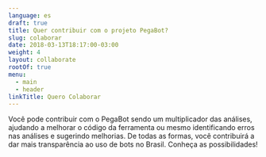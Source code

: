 ```yaml
---
language: es
draft: true
title: Quer contribuir com o projeto PegaBot?
slug: colaborar
date: 2018-03-13T18:17:00-03:00
weight: 4
layout: collaborate
rootOf: true
menu:
  - main
  - header
linkTitle: Quero Colaborar
---
```

Você pode contribuir com o PegaBot sendo um multiplicador das análises, ajudando a melhorar o código da ferramenta ou mesmo identificando erros nas análises e sugerindo melhorias. De todas as formas, você contribuirá a dar mais transparência ao uso de bots no Brasil. Conheça as possibilidades!
